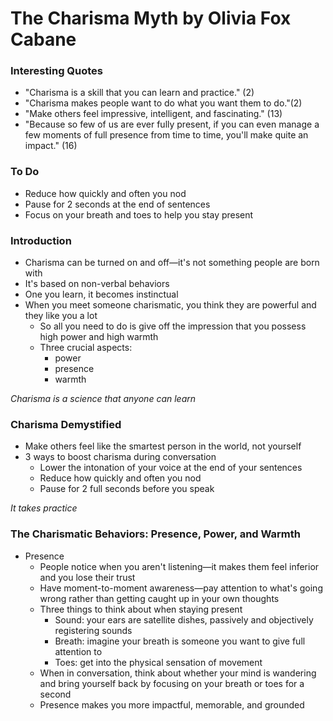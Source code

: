 # The Charisma Myth by Olivia Fox Cabane



### Interesting Quotes

- "Charisma is a skill that you can learn and practice." (2)
- "Charisma makes people want to do what you want them to do."(2)
- "Make others feel impressive, intelligent, and fascinating." (13)
- "Because so few of us are ever fully present, if you can even manage a few moments of full presence from time to time, you'll make quite an impact." (16)

### To Do

- Reduce how quickly and often you nod
- Pause for 2 seconds at the end of sentences
- Focus on your breath and toes to help you stay present

### Introduction

- Charisma can be turned on and off—it's not something people are born with
- It's based on non-verbal behaviors
- One you learn, it becomes instinctual 
- When you meet someone charismatic, you think they are powerful and they like you a lot
  - So all you need to do is give off the impression that you possess high power and high warmth
  - Three crucial aspects: 
    - power
    - presence
    - warmth

*Charisma is a science that anyone can learn*

### Charisma Demystified

- Make others feel like the smartest person in the world, not yourself
- 3 ways to boost charisma during conversation
  - Lower the intonation of your voice at the end of your sentences
  - Reduce how quickly and often you nod
  - Pause for 2 full seconds before you speak

*It takes practice*

### The Charismatic Behaviors: Presence, Power, and Warmth

- Presence
  - People notice when you aren't listening—it makes them feel inferior and you lose their trust
  - Have moment-to-moment awareness—pay attention to what's going wrong rather than getting caught up in your own thoughts
  - Three things to think about when staying present
    - Sound: your ears are satellite dishes, passively and objectively registering sounds
    - Breath: imagine your breath is someone you want to give full attention to
    - Toes: get into the physical sensation of movement
  - When in conversation, think about whether your mind is wandering and bring yourself back by focusing on your breath or toes for a second
  - Presence makes you more impactful, memorable, and grounded